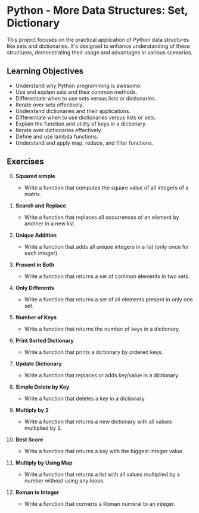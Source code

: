# Python - More Data Structures: Set, Dictionary
This project focuses on the practical application of Python data structures like sets and dictionaries. It's designed to enhance understanding of these structures, demonstrating their usage and advantages in various scenarios.

## Learning Objectives

- Understand why Python programming is awesome.
- Use and explain sets and their common methods.
- Differentiate when to use sets versus lists or dictionaries.
- Iterate over sets effectively.
- Understand dictionaries and their applications.
- Differentiate when to use dictionaries versus lists or sets.
- Explain the function and utility of keys in a dictionary.
- Iterate over dictionaries effectively.
- Define and use lambda functions.
- Understand and apply map, reduce, and filter functions.

## Exercises
0. **Squared simple**
    - Write a function that computes the square value of all integers of a matrix.

1. **Search and Replace**
   - Write a function that replaces all occurrences of an element by another in a new list.

2. **Unique Addition**
   - Write a function that adds all unique integers in a list (only once for each integer).

3. **Present in Both**
   - Write a function that returns a set of common elements in two sets.

4. **Only Differents**
   - Write a function that returns a set of all elements present in only one set.

5. **Number of Keys**
   - Write a function that returns the number of keys in a dictionary.

6. **Print Sorted Dictionary**
   - Write a function that prints a dictionary by ordered keys.

7. **Update Dictionary**
   - Write a function that replaces or adds key/value in a dictionary.

8. **Simple Delete by Key**
   - Write a function that deletes a key in a dictionary.

9. **Multiply by 2**
   - Write a function that returns a new dictionary with all values multiplied by 2.

10. **Best Score**
    - Write a function that returns a key with the biggest integer value.

11. **Multiply by Using Map**
    - Write a function that returns a list with all values multiplied by a number without using any loops.

12. **Roman to Integer**
    - Write a function that converts a Roman numeral to an integer.

